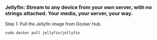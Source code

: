 ### Jellyfin: Stream to any device from your own server, with no strings attached. Your media, your server, your way.

Step 1:
Pull the Jellyfin image from Docker Hub.
```
sudo docker pull jellyfin/jellyfin
```
